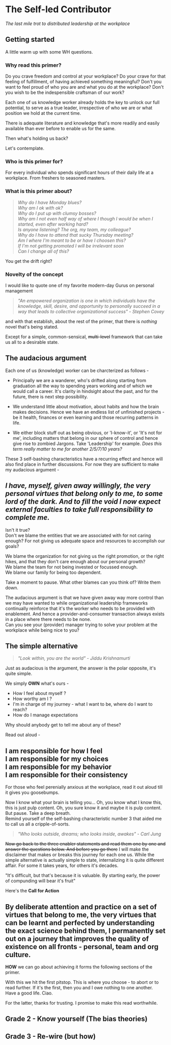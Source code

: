 
# The Self-led Contributor
*The last mile trot to distributed leadership at the workplace*


## Getting started
A little warm up with some WH questions.

### Why read this primer?
Do you crave freedom and control at your workplace? Do your crave for that feeling of fulfillment, of having achieved something meaningful? Don't you want to feel proud of who you are and what you do at the workplace? Don't you wish to be the indespensible craftsman of our work?

Each one of us knowledge worker already holds the key to unlock our full potential, to serve as a true leader, irrespective of who we are or what position we hold at the current time.

 There is adequate literature and knowledge that's more readily and easily available than ever before to enable us for the same.  

 Then what's holding us back? 

Let's contemplate.

### Who is this primer for?
For every individual who spends significant hours of their daily life at a workplace. From freshers to seasoned masters.


### What is this primer about?
>*Why do I have Monday blues?  
Why am I ok with ok?  
Why do I put up with clumsy bosses?  
Why am I not even half way of where I though I would be when I started, even after working hard?  
Is anyone listening? The org, my team, my colleague?  
Why do I have to attend that sucky Thursday meeting?  
Am I where I'm meant to be or have I choosen this?  
If I'm not getting promoted I will be irrelevant soon  
Can I change all of this?*  

You get the drift right?

### Novelty of the concept

I would like to quote one of my favorite modern-day Gurus on personal management  
>*"An empowered organization is one in which individuals have the knowledge, skill, desire, and opportunity to personally succeed in a way that leads to collective organizational success" - Stephen Covey*  

and with that establish, about the rest of the primer, that there is *nothing* novel that's being stated.  

Except for a simple, common-sensical, ~~multi-level~~ framework that can take us all to a desirable state.


## The audacious argument

Each one of us (knowledge) worker can be charcterized as follows -
* Principally we are a wanderer, who's drifted along starting from graduation all the way to spending years working and of which we would call a career. It's clarity in hindsight about the past, and for the future, there is next step possibility.

* We understand little about motivation, about habits and how the brain makes decisions. Hence we have an endless list of unfinished projects - be it health, finances or even learning and those recurring patterns in life.

* We either block stuff out as being obvious, or 'I-know-it', or 'It's not for me', including matters that belong in our sphere of control and hence give rise to zombied Jargons. Take 'Leadership' for example. 
*Does this term really matter to me for another 2/5/7/10 years?*

These 3 self-bashing characteristics have a recurring effect and hence will also find place in further discussions. For now they are sufficient to make my audacious argument -

*I have, myself, given away willingly, the very personal virtues that belong only to me, to some lord of the dark. And to fill the void I now expect external faculties to take full responsibility to complete me.*  
-

Isn't it true?  
Don't we blame the entities that we are associated with for not caring enough? For not giving us adequate space and resources to accomplish our goals?

We blame the organization for not giving us the right promotion, or the right hikes, and that they don't care enough about our personal growth?  
We blame the team for not being invested or focussed enough.  
We blame our family for being too dependent.  

Take a moment to pause. What other blames can you think of? Write them down.

The audacious argument is that we have given away way more control than we may have wanted to while organizational leadership frameworks continually reinforce  that it's the worker who needs to be provided with enablement. And hence a provider-and-consumer transaction always exists in a place where there needs to be none.  
Can you see your (provider) manager trying to solve your problem at the workplace while being nice to you?  



## The simple alternative

>*"Look within, you are the world" - Jiddu Krishnamurti*

Just as audacious is the argument, the answer is the polar opposite, it's quite simple.

We simply **OWN** what's ours -
* How I feel about myself ?
* How worthy am I ?
* I'm in charge of my journey - what I want to be, where do I want to reach?
* How do I manage expectations

Why should anybody get to tell me about any of these?

Read out aloud -

I am responsible for how I feel  
I am responsible for my choices  
I am responsible for my behavior  
I am responsible for their consistency  
-


For those who feel perenially anxious at the workplace, read it out aloud till it gives you goosebumps.

Now I know what your brain is telling you... Oh, you know what I know this, this is just pulp content. Oh, you sure know it and maybe it is pulp content.  
But pause. Take a deep breath.  
Remind yourself of the self-bashing characteristic number 3 that aided me to call us all a cripple-of-sorts.

>*"Who looks outside, dreams; who looks inside, awakes" - Carl Jung*

~~Now go back to the three enabler statements and read them one by one and answer the questions below. And before you go there~~ I will make the disclaimer that makes or breaks this journey for each one us. While the simple alternative is actually simple to state, internalizing it is quite different affair. For some it takes years, for others it's decades.  

"It's difficult, but that's because it is valuable. By starting early, the power of compunding will bear it's fruit"
  
Here's the **Call for Action**

By deliberate attention and practice on a set of virtues that belong to me, the very virtues that can be learnt and perfected by understanding the exact science behind them, I permanently set out on a journey that improves the quality of existence on all fronts - personal, team and org culture.
-


 **HOW** we can go about achieving it forms the following sections of the primer.

With this we hit the first pitstop. This is where you choose - to abort or to read further. If it's the first, then you and I owe nothing to one another.  
Have a good life. Ciao.

For the latter, thanks for trusting. I promise to make this read worthwhile.

## Grade 2 - Know yourself (The bias theories)

## Grade 3 - Re-wire (but how)






